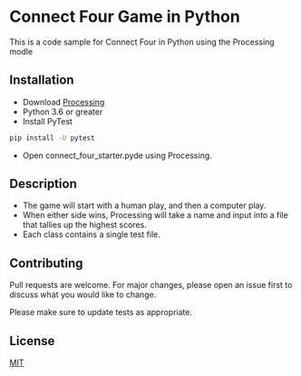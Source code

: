 # Connect Four Game in Python

This is a code sample for Connect Four in Python using the Processing modle

## Installation

* Download [Processing](https://processing.org/download/)
* Python 3.6 or greater
* Install PyTest

```bash
pip install -U pytest
```
* Open connect_four_starter.pyde using Processing.

## Description

* The game will start with a human play, and then a computer play.
* When either side wins, Processing will take a name and input into a file that tallies up the highest scores.
* Each class contains a single test file.

## Contributing
Pull requests are welcome. For major changes, please open an issue first to discuss what you would like to change.

Please make sure to update tests as appropriate.

## License
[MIT](https://choosealicense.com/licenses/mit/)